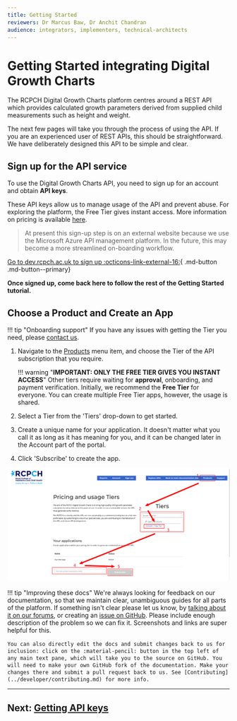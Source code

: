 ```yaml
---
title: Getting Started
reviewers: Dr Marcus Baw, Dr Anchit Chandran
audience: integrators, implementers, technical-architects
---
```

# Getting Started integrating Digital Growth Charts

The RCPCH Digital Growth Charts platform centres around a REST API which provides calculated growth parameters derived from supplied child measurements such as height and weight.

The next few pages will take you through the process of using the API. If you are an experienced user of REST APIs, this should be straightforward. We have deliberately designed this API to be simple and clear.

## Sign up for the API service

To use the Digital Growth Charts API, you need to sign up for an account and obtain **API keys**.

These API keys allow us to manage usage of the API and prevent abuse. For exploring the platform, the Free Tier gives instant access. More information on pricing is available [here](../products/pricing.md).

> At present this sign-up step is on an external website because we use the Microsoft Azure API management platform. In the future, this may become a more streamlined on-boarding workflow.

[Go to dev.rcpch.ac.uk to sign up :octicons-link-external-16:](https://dev.rcpch.ac.uk/signup){ .md-button .md-button--primary}

**Once signed up, come back here to follow the rest of the Getting Started tutorial.**
## Choose a Product and Create an App

!!! tip "Onboarding support"
    If you have any issues with getting the Tier you need, please [contact us](../about/contact.md).

1. Navigate to the [Products](https://dev.rcpch.ac.uk/product) menu item, and choose the Tier of the API subscription that you require.

    !!! warning "**IMPORTANT: ONLY THE FREE TIER GIVES YOU INSTANT ACCESS**"
        Other tiers require waiting for **approval**, onboarding, and payment verification. Initially, we recommend the **Free Tier** for everyone. You can create multiple Free Tier apps, however, the usage is shared.

2. Select a Tier from the 'Tiers' drop-down to get started.

3. Create a unique name for your application. It doesn't matter what you call it as long as it has meaning for you, and it can be changed later in the Account part of the portal.

4. Click 'Subscribe' to create the app.

![create-an-app](../_assets/_images/create-an-app.png)

!!! tip "Improving these docs"
    We're always looking for feedback on our documentation, so that we maintain clear, unambiguous guides for all parts of the platform. If something isn't clear please let us know, by [talking about it on our forums](https://forum.rcpch.tech/), or creating an [issue on GitHub](https://github.com/rcpch/digital-growth-charts-server/issues). Please include enough description of the problem so we can fix it. Screenshots and links are super helpful for this.

    You can also directly edit the docs and submit changes back to us for inclusion: click on the :material-pencil: button in the top left of any main text pane, which will take you to the source on GitHub. You will need to make your own GitHub fork of the documentation. Make your changes there and submit a pull request back to us. See [Contributing](../developer/contributing.md) for more info.

-----

## Next: [Getting API keys](../integrator/api-keys.md)
